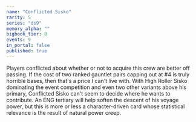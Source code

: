```yaml
---
name: "Conflicted Sisko"
rarity: 5
series: "ds9"
memory_alpha: ""
bigbook_tier: 8
events: 9
in_portal: false
published: true
---
```


Players conflicted about whether or not to acquire this crew are better off passing. If the cost of two ranked gauntlet pairs capping out at #4 is truly horrible bases, then that's a price I can't live with. With High Roller Sisko dominating the event competition and even two other variants above his primary, Conflicted Sisko can't seem to decide where he wants to contribute. An ENG tertiary will help soften the descent of his voyage power, but this is more or less a character-driven card whose statistical relevance is the result of natural power creep.

